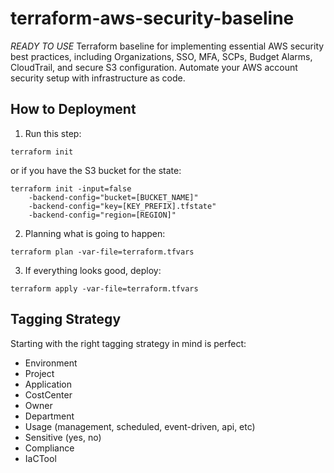 # terraform-aws-security-baseline
*READY TO USE* Terraform baseline for implementing essential AWS security best practices, including Organizations, SSO, MFA, SCPs, Budget Alarms, CloudTrail, and secure S3 configuration. Automate your AWS account security setup with infrastructure as code.

## How to Deployment

1. Run this step:
```
terraform init
```

or if you have the S3 bucket for the state:
```
terraform init -input=false 
    -backend-config="bucket=[BUCKET_NAME]" 
    -backend-config="key=[KEY_PREFIX].tfstate" 
    -backend-config="region=[REGION]"
```

2. Planning what is going to happen:
```
terraform plan -var-file=terraform.tfvars
```

3. If everything looks good, deploy:
```
terraform apply -var-file=terraform.tfvars
```

## Tagging Strategy
Starting with the right tagging strategy in mind is perfect:

* Environment
* Project
* Application
* CostCenter
* Owner
* Department
* Usage (management, scheduled, event-driven, api, etc)
* Sensitive (yes, no)
* Compliance
* IaCTool